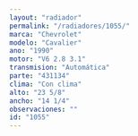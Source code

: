```yaml
---
layout: "radiador"
permalink: "/radiadores/1055/"
marca: "Chevrolet"
modelo: "Cavalier"
ano: "1990"
motor: "V6 2.8 3.1"
transmision: "Automática"
parte: "431134"
clima: "Con clima"
alto: "23 5/8"
ancho: "14 1/4"
observaciones: ""
id: "1055"
---
```


